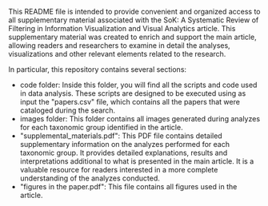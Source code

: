 This README file is intended to provide convenient and organized access to all supplementary material associated with the SoK: A Systematic Review of Filtering in Information Visualization and Visual Analytics article. This supplementary material was created to enrich and support the main article, allowing readers and researchers to examine in detail the analyses, visualizations and other relevant elements related to the research.

In particular, this repository contains several sections:
- code folder: Inside this folder, you will find all the scripts and code used in data analysis. These scripts are designed to be executed using as input the "papers.csv" file, which contains all the papers that were cataloged during the search.
- images folder: This folder contains all images generated during analyzes for each taxonomic group identified in the article.
- "supplemental_materials.pdf": This PDF file contains detailed supplementary information on the analyzes performed for each taxonomic group. It provides detailed explanations, results and interpretations additional to what is presented in the main article. It is a valuable resource for readers interested in a more complete understanding of the analyzes conducted.
- "figures in the paper.pdf": This file contains all figures used in the article.
